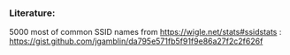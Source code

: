 ### Literature:

5000 most of common SSID names from https://wigle.net/stats#ssidstats : https://gist.github.com/jgamblin/da795e571fb5f91f9e86a27f2c2f626f
